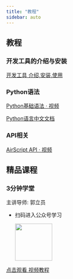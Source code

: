 ```yaml
---
title: "教程"
sidebar: auto
---
```



## 教程

### 开发工具的介绍与安装

[开发工具 介绍,安装,使用](https://www.bilibili.com/video/BV1sc411R7yb)

### Python语法

[Python基础语法 · 视频](https://www.bilibili.com/video/BV1WX4y1s7Ab)

[Python语言中文文档](https://www.runoob.com/python3/python3-basic-syntax.html)

### API相关

[AirScript API · 视频](https://www.bilibili.com/video/BV1HX4y1i7pf)

## 精品课程

### 3分钟学堂

主讲导师: 郭立员

-   扫码进入公众号学习

    <img style="width:100px;height:100px" src="https://airscript.oss-cn-hangzhou.aliyuncs.com/res/img/doc/gly3mkt.jpeg">

[点击观看 视频教程](https://www.bilibili.com/video/BV1wu4y1q72v/)



